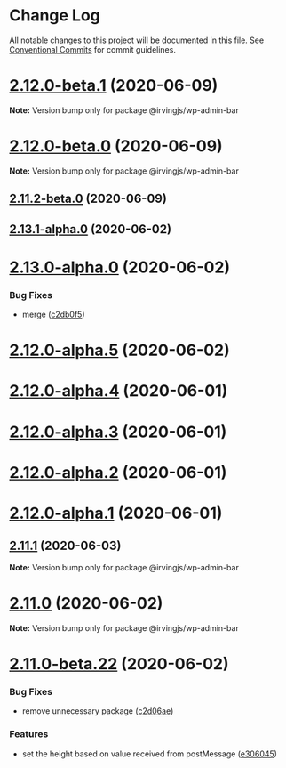 # Change Log

All notable changes to this project will be documented in this file.
See [Conventional Commits](https://conventionalcommits.org) for commit guidelines.

# [2.12.0-beta.1](https://github.com/alleyinteractive/irving/packages/wp-admin-bar/compare/v2.12.0-beta.0...v2.12.0-beta.1) (2020-06-09)

**Note:** Version bump only for package @irvingjs/wp-admin-bar





# [2.12.0-beta.0](https://github.com/alleyinteractive/irving/packages/wp-admin-bar/compare/v2.11.2-beta.0...v2.12.0-beta.0) (2020-06-09)

**Note:** Version bump only for package @irvingjs/wp-admin-bar





## [2.11.2-beta.0](https://github.com/alleyinteractive/irving/packages/wp-admin-bar/compare/v2.11.1...v2.11.2-beta.0) (2020-06-09)



## [2.13.1-alpha.0](https://github.com/alleyinteractive/irving/packages/wp-admin-bar/compare/v2.13.0-alpha.0...v2.13.1-alpha.0) (2020-06-02)



# [2.13.0-alpha.0](https://github.com/alleyinteractive/irving/packages/wp-admin-bar/compare/v2.11.0...v2.13.0-alpha.0) (2020-06-02)


### Bug Fixes

* merge ([c2db0f5](https://github.com/alleyinteractive/irving/packages/wp-admin-bar/commit/c2db0f5b3e99e8019bebb46ecb155570e071e5bc))



# [2.12.0-alpha.5](https://github.com/alleyinteractive/irving/packages/wp-admin-bar/compare/v2.12.0-alpha.4...v2.12.0-alpha.5) (2020-06-02)



# [2.12.0-alpha.4](https://github.com/alleyinteractive/irving/packages/wp-admin-bar/compare/v2.12.0-alpha.3...v2.12.0-alpha.4) (2020-06-01)



# [2.12.0-alpha.3](https://github.com/alleyinteractive/irving/packages/wp-admin-bar/compare/v2.12.0-alpha.2...v2.12.0-alpha.3) (2020-06-01)



# [2.12.0-alpha.2](https://github.com/alleyinteractive/irving/packages/wp-admin-bar/compare/v2.12.0-alpha.1...v2.12.0-alpha.2) (2020-06-01)



# [2.12.0-alpha.1](https://github.com/alleyinteractive/irving/packages/wp-admin-bar/compare/v2.12.0-alpha.0...v2.12.0-alpha.1) (2020-06-01)





## [2.11.1](https://github.com/alleyinteractive/irving/packages/wp-admin-bar/compare/v2.11.0...v2.11.1) (2020-06-03)

**Note:** Version bump only for package @irvingjs/wp-admin-bar





# [2.11.0](https://github.com/alleyinteractive/irving/packages/wp-admin-bar/compare/v2.11.0-rc.0...v2.11.0) (2020-06-02)

**Note:** Version bump only for package @irvingjs/wp-admin-bar





# [2.11.0-beta.22](https://github.com/alleyinteractive/irving/packages/wp-admin-bar/compare/v2.11.0-beta.21...v2.11.0-beta.22) (2020-06-02)


### Bug Fixes

* remove unnecessary package ([c2d06ae](https://github.com/alleyinteractive/irving/packages/wp-admin-bar/commit/c2d06aeb4e3e90596a612a3193e55535b1da48dd))


### Features

* set the height based on value received from postMessage ([e306045](https://github.com/alleyinteractive/irving/packages/wp-admin-bar/commit/e30604578cdc46042f6a4bae3d0978c6a62712b2))
